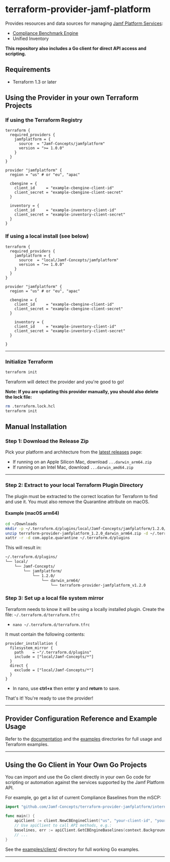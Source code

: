 # terraform-provider-jamf-platform

Provides resources and data sources for managing [Jamf Platform Services](https://developer.jamf.com/platform-api/docs/getting-started-with-the-platform-api):

* [Compliance Benchmark Engine](https://learn.jamf.com/en-US/bundle/jamf-compliance-benchmarks-configuration-guide/page/Compliance_Benchmarks_Configuration_Guide.html)
* Unified Inventory

**This repository also includes a Go client for direct API access and scripting.**

## Requirements

* Terraform 1.3 or later

## Using the Provider in your own Terraform Projects

### If using the Terraform Registry

```hcl
terraform {
  required_providers {
    jamfplatform = {
      source  = "Jamf-Concepts/jamfplatform"
      version = ">= 1.0.0"
    }
  }
}

provider "jamfplatform" {
  region = "us" # or "eu", "apac"

  cbengine = {
    client_id     = "example-cbengine-client-id"
    client_secret = "example-cbengine-client-secret"
  }

  inventory = {
    client_id     = "example-inventory-client-id"
    client_secret = "example-inventory-client-secret"
  }
}
```

### If using a local install (see below)

```hcl
terraform {
  required_providers {
    jamfplatform = {
      source  = "local/Jamf-Concepts/jamfplatform"
      version = ">= 1.0.0"
    }
  }
}

provider "jamfplatform" {
  region = "us" # or "eu", "apac"

  cbengine = {
    client_id     = "example-cbengine-client-id"
    client_secret = "example-cbengine-client-secret"
  }

    inventory = {
    client_id     = "example-inventory-client-id"
    client_secret = "example-inventory-client-secret"
  }

}
```

---

### Initialize Terraform

```bash
terraform init
```

Terraform will detect the provider and you're good to go!

**Note: If you are updating this provider manually, you should also delete the lock file:**

```bash
rm .terraform.lock.hcl
terraform init
```

## Manual Installation

### Step 1: Download the Release Zip

Pick your platform and architecture from the [latest releases](https://github.com/Jamf-Concepts/terraform-provider-jamfplatform/releases/latest) page:

* If running on an Apple Silicon Mac, download `...darwin_arm64.zip`
* If running on an Intel Mac, download `...darwin_amd64.zip`

---

### Step 2: Extract to your local Terraform Plugin Directory

The plugin must be extracted to the correct location for Terraform to find and use it. You must also remove the Quarantine attribute on macOS.

#### Example (macOS arm64)

```bash
cd ~/Downloads
mkdir -p ~/.terraform.d/plugins/local/Jamf-Concepts/jamfplatform/1.2.0/darwin_arm64
unzip terraform-provider-jamfplatform_1.2.0_darwin_arm64.zip -d ~/.terraform.d/plugins/local/Jamf-Concepts/jamfplatform/1.2.0/darwin_arm64
xattr -r -d com.apple.quarantine ~/.terraform.d/plugins
```

This will result in:

```bash
~/.terraform.d/plugins/
└── local/
    └── Jamf-Concepts/
        └── jamfplatform/
            └── 1.2.0/
                └── darwin_arm64/
                    └── terraform-provider-jamfplatform_v1.2.0
```

### Step 3: Set up a local file system mirror

Terraform needs to know it will be using a locally installed plugin. Create the file: `~/.terraform.d/terraform.tfrc`

* `nano ~/.terraform.d/terraform.tfrc`

It must contain the following contents:

```hcl
provider_installation {
  filesystem_mirror {
    path    = ~"/.terraform.d/plugins"
    include = ["local/Jamf-Concepts/*"]
  }
  direct {
    exclude = ["local/Jamf-Concepts/*"]
  }
}
```

* In nano, use **ctrl+x** then enter **y** and **return** to save.

That's it! You're ready to use the provider!

---

## Provider Configuration Reference and Example Usage

Refer to the [documentation](./docs) and the [examples](./examples/) directories for full usage and Terraform examples.

---

## Using the Go Client in Your Own Go Projects

You can import and use the Go client directly in your own Go code for scripting or automation against the services supported by the Jamf Platform API.

For example, go get a list of current Compliance Baselines from the mSCP:

```go
import "github.com/Jamf-Concepts/terraform-provider-jamfplatform/internal/client"

func main() {
    apiClient := client.NewCBEngineClient("us", "your-client-id", "your-client-secret")
    // Use apiClient to call API methods, e.g.:
    baselines, err := apiClient.GetCBEngineBaselines(context.Background())
    // ...
}
```

See the [examples/client/](./examples/client/) directory for full working Go examples.

---
